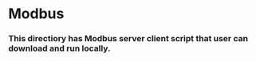 # Modbus

### This directiory has Modbus server client script that user can download and run locally.
